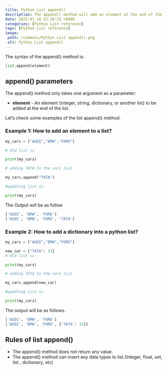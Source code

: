 ```yaml
---
title: Python List append()
description: The append() method will add an element at the end of the list.
date: 2025-01-18 23:28:25 +0800
categories: [Python List reference]
tags: [Python List reference]
image:
 path: /commons/Python List append().png
 alt: Python List append()
---
```


The syntax of the append() method is:

```python
list.append(element)

```
## append() parameters

<script type="text/javascript">
	atOptions = {
		'key' : 'f934c5057f4cfe34762901514605d248',
		'format' : 'iframe',
		'height' : 180,
		'width' : 800,
		'params' : {}
	};
</script>
<script type="text/javascript" src="https://www.highperformanceformat.com/f934c5057f4cfe34762901514605d248/invoke.js"></script>
The append() method only takes one argument as a parameter:

* **element** \- An element (integer, string, dictionary, or another list) to be added at the end of the list.

Let’s check some examples of the list append() method.

### Example 1: How to add an element to a list?

```python
my_cars = ["AUDI","BMW","FORD"]

# Old list is

print(my_cars)

# adding TATA to the cars list

my_cars.append("TATA")

#updating list is

print(my_cars)

```

<script type="text/javascript">
	atOptions = {
		'key' : 'f934c5057f4cfe34762901514605d248',
		'format' : 'iframe',
		'height' : 180,
		'width' : 800,
		'params' : {}
	};
</script>
<script type="text/javascript" src="https://www.highperformanceformat.com/f934c5057f4cfe34762901514605d248/invoke.js"></script>
The Output will  be as follow

```python
['AUDI', 'BMW', 'FORD']
['AUDI', 'BMW', 'FORD', 'TATA']

```

### Example 2: How to add a dictionary into a python list?

```python
my_cars = ["AUDI","BMW","FORD"]

new_car = {"TATA": 31}
# Old list is

print(my_cars)

# adding TATA to the cars list

my_cars.append(new_car)

#updating list is

print(my_cars)

```
The output will be as follows.

```python
['AUDI', 'BMW', 'FORD']
['AUDI', 'BMW', 'FORD', {'TATA': 31}]

```

<script type="text/javascript">
	atOptions = {
		'key' : 'f934c5057f4cfe34762901514605d248',
		'format' : 'iframe',
		'height' : 180,
		'width' : 800,
		'params' : {}
	};
</script>
<script type="text/javascript" src="https://www.highperformanceformat.com/f934c5057f4cfe34762901514605d248/invoke.js"></script>
## Rules of list append()

* The append() method does not return any value.  
* The append() method can insert any data types to list.(Integer, float, set, list , dictionary, etc)